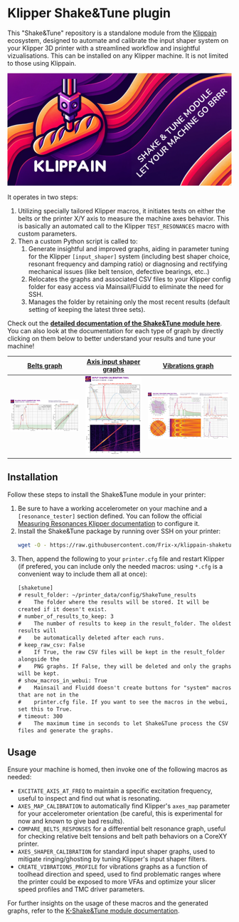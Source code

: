 # Klipper Shake&Tune plugin

This "Shake&Tune" repository is a standalone module from the [Klippain](https://github.com/Frix-x/klippain) ecosystem, designed to automate and calibrate the input shaper system on your Klipper 3D printer with a streamlined workflow and insightful vizualisations. This can be installed on any Klipper machine. It is not limited to those using Klippain.

![logo banner](./docs/banner.png)

It operates in two steps:
  1. Utilizing specially tailored Klipper macros, it initiates tests on either the belts or the printer X/Y axis to measure the machine axes behavior. This is basically an automated call to the Klipper `TEST_RESONANCES` macro with custom parameters.
  2. Then a custom Python script is called to: 
     1. Generate insightful and improved graphs, aiding in parameter tuning for the Klipper `[input_shaper]` system (including best shaper choice, resonant frequency and damping ratio) or diagnosing and rectifying mechanical issues (like belt tension, defective bearings, etc..)
     2. Relocates the graphs and associated CSV files to your Klipper config folder for easy access via Mainsail/Fluidd to eliminate the need for SSH.
     3. Manages the folder by retaining only the most recent results (default setting of keeping the latest three sets).

Check out the **[detailed documentation of the Shake&Tune module here](./docs/README.md)**. You can also look at the documentation for each type of graph by directly clicking on them below to better understand your results and tune your machine!

| [Belts graph](./docs/macros/belts_tuning.md) | [Axis input shaper graphs](./docs/macros/axis_tuning.md) | [Vibrations graph](./docs/macros/vibrations_profile.md) |
|:----------------:|:------------:|:---------------------:|
| [<img src="./docs/images/belts_example.png">](./docs/macros/belts_tuning.md) | [<img src="./docs/images/axis_example.png">](./docs/macros/axis_tuning.md) | [<img src="./docs/images/vibrations_example.png">](./docs/macros/vibrations_profile.md) |


## Installation

Follow these steps to install the Shake&Tune module in your printer:
  1. Be sure to have a working accelerometer on your machine and a `[resonance_tester]` section defined. You can follow the official [Measuring Resonances Klipper documentation](https://www.klipper3d.org/Measuring_Resonances.html) to configure it.
  1. Install the Shake&Tune package by running over SSH on your printer:
     ```bash
     wget -O - https://raw.githubusercontent.com/Frix-x/klippain-shaketune/main/install.sh | bash
     ```
  1. Then, append the following to your `printer.cfg` file and restart Klipper (if prefered, you can include only the needed macros: using `*.cfg` is a convenient way to include them all at once):
     ```
     [shaketune]
     # result_folder: ~/printer_data/config/ShakeTune_results
     #    The folder where the results will be stored. It will be created if it doesn't exist.
     # number_of_results_to_keep: 3
     #    The number of results to keep in the result_folder. The oldest results will
     #    be automatically deleted after each runs.
     # keep_raw_csv: False
     #    If True, the raw CSV files will be kept in the result_folder alongside the
     #    PNG graphs. If False, they will be deleted and only the graphs will be kept.
     # show_macros_in_webui: True
     #    Mainsail and Fluidd doesn't create buttons for "system" macros that are not in the
     #    printer.cfg file. If you want to see the macros in the webui, set this to True.
     # timeout: 300
     #    The maximum time in seconds to let Shake&Tune process the CSV files and generate the graphs.
     ```

## Usage

Ensure your machine is homed, then invoke one of the following macros as needed:
  - `EXCITATE_AXIS_AT_FREQ` to maintain a specific excitation frequency, useful to inspect and find out what is resonating.
  - `AXES_MAP_CALIBRATION` to automatically find Klipper's `axes_map` parameter for your accelerometer orientation (be careful, this is experimental for now and known to give bad results).
  - `COMPARE_BELTS_RESPONSES` for a differential belt resonance graph, useful for checking relative belt tensions and belt path behaviors on a CoreXY printer.
  - `AXES_SHAPER_CALIBRATION` for standard input shaper graphs, used to mitigate ringing/ghosting by tuning Klipper's input shaper filters.
  - `CREATE_VIBRATIONS_PROFILE` for vibrations graphs as a function of toolhead direction and speed, used to find problematic ranges where the printer could be exposed to more VFAs and optimize your slicer speed profiles and TMC driver parameters.

For further insights on the usage of these macros and the generated graphs, refer to the [K-Shake&Tune module documentation](./docs/README.md).
